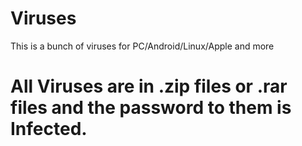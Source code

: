 # Viruses
This is a bunch of viruses for PC/Android/Linux/Apple and more
# All Viruses are in .zip files or .rar files and the password to them is Infected.
